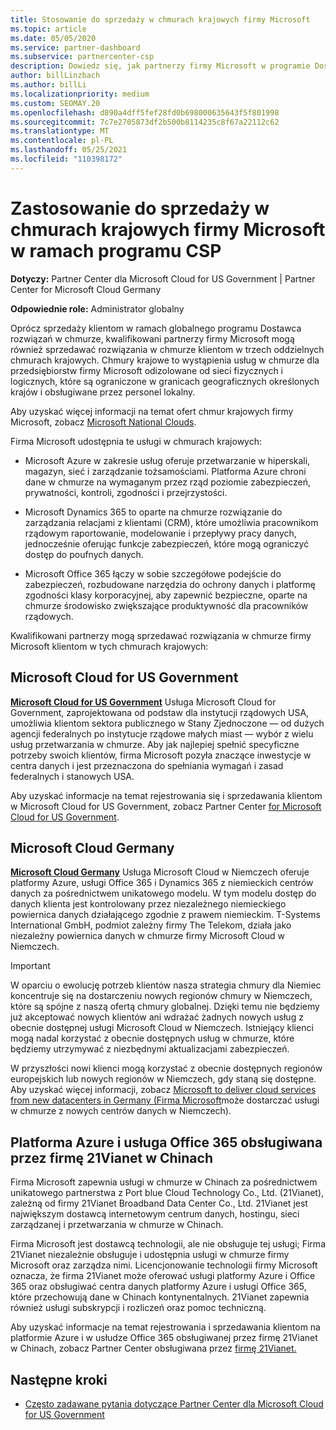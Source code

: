```yaml
---
title: Stosowanie do sprzedaży w chmurach krajowych firmy Microsoft
ms.topic: article
ms.date: 05/05/2020
ms.service: partner-dashboard
ms.subservice: partnercenter-csp
description: Dowiedz się, jak partnerzy firmy Microsoft w programie Dostawca rozwiązań w chmurze mogą sprzedawać klientom zarejestrowanym w obsługiwanych chmurach krajowych.
author: billLinzbach
ms.author: billLi
ms.localizationpriority: medium
ms.custom: SEOMAY.20
ms.openlocfilehash: d890a4dff5fef28fd0b698000635643f5f801998
ms.sourcegitcommit: 7c7e2705873df2b500b8114235c8f67a22112c62
ms.translationtype: MT
ms.contentlocale: pl-PL
ms.lasthandoff: 05/25/2021
ms.locfileid: "110398172"
---
```

# <a name="apply-to-sell-in-microsoft-national-clouds-as-part-of-the-csp-program"></a>Zastosowanie do sprzedaży w chmurach krajowych firmy Microsoft w ramach programu CSP

**Dotyczy:** Partner Center dla Microsoft Cloud for US Government | Partner Center for Microsoft Cloud Germany

**Odpowiednie role:** Administrator globalny

Oprócz sprzedaży klientom w ramach globalnego programu Dostawca rozwiązań w chmurze, kwalifikowani partnerzy firmy Microsoft mogą również sprzedawać rozwiązania w chmurze klientom w trzech oddzielnych chmurach krajowych. Chmury krajowe to wystąpienia usług w chmurze dla przedsiębiorstw firmy Microsoft odizolowane od sieci fizycznych i logicznych, które są ograniczone w granicach geograficznych określonych krajów i obsługiwane przez personel lokalny.

Aby uzyskać więcej informacji na temat ofert chmur krajowych firmy Microsoft, zobacz [Microsoft National Clouds](https://www.microsoft.com/trustcenter/cloudservices/nationalcloud).

Firma Microsoft udostępnia te usługi w chmurach krajowych:

-   Microsoft Azure w zakresie usług oferuje przetwarzanie w hiperskali, magazyn, sieć i zarządzanie tożsamościami. Platforma Azure chroni dane w chmurze na wymaganym przez rząd poziomie zabezpieczeń, prywatności, kontroli, zgodności i przejrzystości.

-   Microsoft Dynamics 365 to oparte na chmurze rozwiązanie do zarządzania relacjami z klientami (CRM), które umożliwia pracownikom rządowym raportowanie, modelowanie i przepływy pracy danych, jednocześnie oferując funkcje zabezpieczeń, które mogą ograniczyć dostęp do poufnych danych.

-   Microsoft Office 365 łączy w sobie szczegółowe podejście do zabezpieczeń, rozbudowane narzędzia do ochrony danych i platformę zgodności klasy korporacyjnej, aby zapewnić bezpieczne, oparte na chmurze środowisko zwiększające produktywność dla pracowników rządowych.

Kwalifikowani partnerzy mogą sprzedawać rozwiązania w chmurze firmy Microsoft klientom w tych chmurach krajowych:

## <a name="microsoft-cloud-for-us-government"></a>Microsoft Cloud for US Government

[**Microsoft Cloud for US Government**](https://www.microsoft.com/trustcenter/cloudservices/nationalcloud#Microsoft_Cloud_for_US) Usługa Microsoft Cloud for Government, zaprojektowana od podstaw dla instytucji rządowych USA, umożliwia klientom sektora publicznego w Stany Zjednoczone — od dużych agencji federalnych po instytucje rządowe małych miast — wybór z wielu usług przetwarzania w chmurze. Aby jak najlepiej spełnić specyficzne potrzeby swoich klientów, firma Microsoft pozyła znaczące inwestycje w centra danych i jest przeznaczona do spełniania wymagań i zasad federalnych i stanowych USA. 

Aby uzyskać informacje na temat rejestrowania się i sprzedawania klientom w Microsoft Cloud for US Government, zobacz Partner Center [for Microsoft Cloud for US Government](partner-center-for-microsoft-us-govt-cloud.md).

## <a name="microsoft-cloud-germany"></a>Microsoft Cloud Germany

[**Microsoft Cloud Germany**](https://www.microsoft.com/trustcenter/cloudservices/nationalcloud#Microsoft_Cloud_Germany) Usługa Microsoft Cloud w Niemczech oferuje platformy Azure, usługi Office 365 i Dynamics 365 z niemieckich centrów danych za pośrednictwem unikatowego modelu. W tym modelu dostęp do danych klienta jest kontrolowany przez niezależnego niemieckiego powiernica danych działającego zgodnie z prawem niemieckim. T-Systems International GmbH, podmiot zależny firmy The Telekom, działa jako niezależny powiernica danych w chmurze firmy Microsoft Cloud w Niemczech.

> [!IMPORTANT]  
> W oparciu o ewolucję potrzeb klientów nasza strategia chmury dla Niemiec koncentruje się na dostarczeniu nowych regionów chmury w Niemczech, które są spójne z naszą ofertą chmury globalnej. Dzięki temu nie będziemy już akceptować nowych klientów ani wdrażać żadnych nowych usług z obecnie dostępnej usługi Microsoft Cloud w Niemczech. Istniejący klienci mogą nadal korzystać z obecnie dostępnych usług w chmurze, które będziemy utrzymywać z niezbędnymi aktualizacjami zabezpieczeń.
>  
> W przyszłości nowi klienci mogą korzystać z obecnie dostępnych regionów europejskich lub nowych regionów w Niemczech, gdy staną się dostępne. Aby uzyskać więcej informacji, zobacz [Microsoft to deliver cloud services from new datacenters in Germany (Firma Microsoft](https://news.microsoft.com/europe/2018/08/31/microsoft-to-deliver-cloud-services-from-new-datacentres-in-germany-in-2019-to-meet-evolving-customer-needs/)może dostarczać usługi w chmurze z nowych centrów danych w Niemczech).

    
## <a name="azure-and-office-365-operated-by-21vianet-in-china"></a>Platforma Azure i usługa Office 365 obsługiwana przez firmę 21Vianet w Chinach

Firma Microsoft zapewnia usługi w chmurze w Chinach za pośrednictwem unikatowego partnerstwa z Port blue Cloud Technology Co., Ltd. (21Vianet), zależną od firmy 21Vianet Broadband Data Center Co., Ltd. 21Vianet jest największym dostawcą internetowym centrum danych, hostingu, sieci zarządzanej i przetwarzania w chmurze w Chinach. 

Firma Microsoft jest dostawcą technologii, ale nie obsługuje tej usługi; Firma 21Vianet niezależnie obsługuje i udostępnia usługi w chmurze firmy Microsoft oraz zarządza nimi. Licencjonowanie technologii firmy Microsoft oznacza, że firma 21Vianet może oferować usługi platformy Azure i Office 365 oraz obsługiwać centra danych platformy Azure i usługi Office 365, które przechowują dane w Chinach kontynentalnych. 21Vianet zapewnia również usługi subskrypcji i rozliczeń oraz pomoc techniczną.

Aby uzyskać informacje na temat rejestrowania i sprzedawania klientom na platformie Azure i w usłudze Office 365 obsługiwanej przez firmę 21Vianet w Chinach, zobacz Partner Center obsługiwana przez [firmę 21Vianet.](https://www.21vbluecloud.com/partner-china/welcome/)

## <a name="next-steps"></a>Następne kroki

- [Często zadawane pytania dotyczące Partner Center dla Microsoft Cloud for US Government](faq-for-us-govt-cloud.md)
